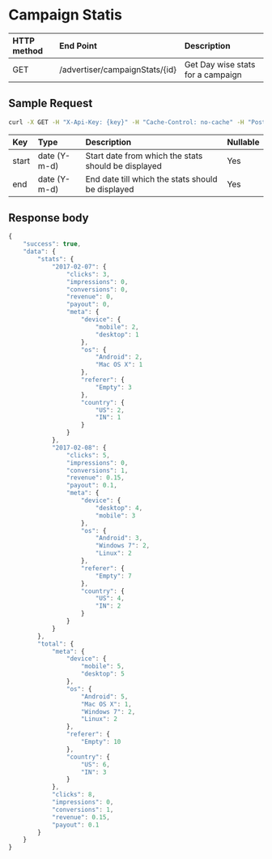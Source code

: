 # Campaign Statis

| **HTTP method** | **End Point** | **Description** |
| :--- | :--- | :--- |
| GET | /advertiser/campaignStats/{id} | Get Day wise stats for a campaign |

## **Sample Request**

```bash
curl -X GET -H "X-Api-Key: {key}" -H "Cache-Control: no-cache" -H "Postman-Token: 3c25dbcc-806a-b87f-5f29-338b74d04709" "https://api.trackier.com/advertiser/campaignStats/{id}"
```

| Key | Type | Description | Nullable |
| :--- | :--- | :--- | :--- |
| start | date \(Y-m-d\) | Start date from which the stats should be displayed | Yes |
| end | date \(Y-m-d\) | End date till which the stats should be displayed | Yes |

## **Response body**

```javascript
{
    "success": true,
    "data": {
        "stats": {
            "2017-02-07": {
                "clicks": 3,
                "impressions": 0,
                "conversions": 0,
                "revenue": 0,
                "payout": 0,
                "meta": {
                    "device": {
                        "mobile": 2,
                        "desktop": 1
                    },
                    "os": {
                        "Android": 2,
                        "Mac OS X": 1
                    },
                    "referer": {
                        "Empty": 3
                    },
                    "country": {
                        "US": 2,
                        "IN": 1
                    }
                }
            },
            "2017-02-08": {
                "clicks": 5,
                "impressions": 0,
                "conversions": 1,
                "revenue": 0.15,
                "payout": 0.1,
                "meta": {
                    "device": {
                        "desktop": 4,
                        "mobile": 3
                    },
                    "os": {
                        "Android": 3,
                        "Windows 7": 2,
                        "Linux": 2
                    },
                    "referer": {
                        "Empty": 7
                    },
                    "country": {
                        "US": 4,
                        "IN": 2
                    }
                }
            }
        },
        "total": {
            "meta": {
                "device": {
                    "mobile": 5,
                    "desktop": 5
                },
                "os": {
                    "Android": 5,
                    "Mac OS X": 1,
                    "Windows 7": 2,
                    "Linux": 2
                },
                "referer": {
                    "Empty": 10
                },
                "country": {
                    "US": 6,
                    "IN": 3
                }
            },
            "clicks": 8,
            "impressions": 0,
            "conversions": 1,
            "revenue": 0.15,
            "payout": 0.1
        }
    }
}
```

